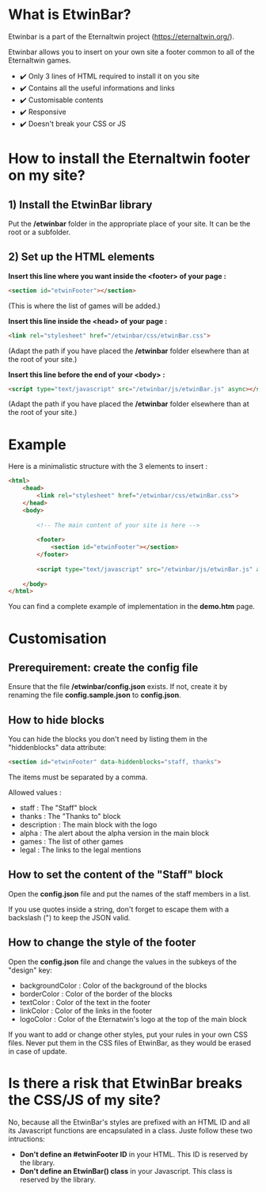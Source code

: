 # What is EtwinBar?
Etwinbar is a part of the Eternaltwin project (https://eternaltwin.org/).

Etwinbar allows you to insert on your own site a footer common to all of the Eternaltwin games.

- ✔️ Only 3 lines of HTML required to install it on you site
- ✔️ Contains all the useful informations and links
- ✔️ Customisable contents
- ✔️ Responsive
- ✔️ Doesn't break your CSS or JS

# How to install the Eternaltwin footer on my site?
## 1) Install the EtwinBar library
Put the **/etwinbar** folder in the appropriate place of your site. It can be the root or a subfolder.

## 2) Set up the HTML elements
**Insert this line where you want inside the &lt;footer&gt; of your page :**
```html
<section id="etwinFooter"></section>
```
(This is where the list of games will be added.)

**Insert this line inside the &lt;head&gt; of your page :**
```html
<link rel="stylesheet" href="/etwinbar/css/etwinBar.css">
```
(Adapt the path if you have placed the **/etwinbar** folder elsewhere than at the root of your site.)

**Insert this line before the end of your &lt;body&gt; :**
```html
<script type="text/javascript" src="/etwinbar/js/etwinBar.js" async></script>
```
(Adapt the path if you have placed the **/etwinbar** folder elsewhere than at the root of your site.)

# Example
Here is a minimalistic structure with the 3 elements to insert :
```html
<html>
	<head>
		<link rel="stylesheet" href="/etwinbar/css/etwinBar.css">
	</head>
	<body>
		
		<!-- The main content of your site is here -->
		
		<footer>
			<section id="etwinFooter"></section>
		</footer>
		
		<script type="text/javascript" src="/etwinbar/js/etwinBar.js" async></script>
		
	</body>
</html>
```

You can find a complete example of implementation in the **demo.htm** page.

# Customisation
## Prerequirement: create the config file
Ensure that the file **/etwinbar/config.json** exists. If not, create it by renaming the file **config.sample.json** to **config.json**.

## How to hide blocks
You can hide the blocks you don't need by listing them in the "hiddenblocks" data attribute:
```html
<section id="etwinFooter" data-hiddenblocks="staff, thanks">
```
The items must be separated by a comma.

Allowed values :
- staff : The "Staff" block
- thanks : The "Thanks to" block
- description : The main block with the logo
- alpha : The alert about the alpha version in the main block
- games : The list of other games
- legal : The links to the legal mentions

## How to set the content of the "Staff" block
Open the **config.json** file and put the names of the staff members in a list.

If you use quotes inside a string, don't forget to escape them with a backslash (\") to keep the JSON valid.

## How to change the style of the footer
Open the **config.json** file and change the values in the subkeys of the "design" key:

- backgroundColor : Color of the background of the blocks
- borderColor : Color of the border of the blocks
- textColor : Color of the text in the footer
- linkColor : Color of the links in the footer
- logoColor : Color of the Eternatwin's logo at the top of the main block

If you want to add or change other styles, put your rules in your own CSS files. Never put them in the CSS files of EtwinBar, as they would be erased in case of update.

# Is there a risk that EtwinBar breaks the CSS/JS of my site?
No, because all the EtwinBar's styles are prefixed with an HTML ID and all its Javascript functions are encapsulated in a class. Juste follow these two intructions:
- **Don't define an #etwinFooter ID** in your HTML. This ID is reserved by the library.
- **Don't define an EtwinBar() class** in your Javascript. This class is reserved by the library.
